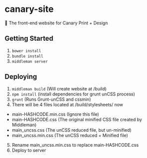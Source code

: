 # canary-site
:hatched_chick: The front-end website for Canary Print + Design

## Getting Started

1. `bower install`
2. `bundle install`
3. `middleman server`


## Deploying
1. `middleman build` (Will create website at /build)
2. `npm install` (install dependencies for grunt unCSS process)
3. `grunt` (Runs Grunt-unCSS and cssmin)
4. There will be 4 files located at /build/stylesheets/ now
  * main-HASHCODE.min.css (Ignore this file)
  * main-HASHCODE.css (The original minified CSS file created by Middleman)
  * main_uncss.css (The unCSS reduced file, but un-minified)
  * main_uncss.min.css (The unCSS reduced + Minified file)
5. Rename main_uncss.min.css to replace main-HASHCODE.css
6. Deploy to server
